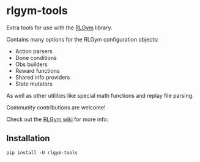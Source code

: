 # rlgym-tools
Extra tools for use with the [RLGym](https://github.com/lucas-emery/RLGym) library.

Contains many options for the RLGym configuration objects:
- Action parsers
- Done conditions
- Obs builders
- Reward functions
- Shared info providers
- State mutators

As well as other utilities like special math functions and replay file parsing.

Community contributions are welcome!

Check out the [RLGym wiki](https://rlgym.github.io/) for more info: 

## Installation
`pip install -U rlgym-tools`
